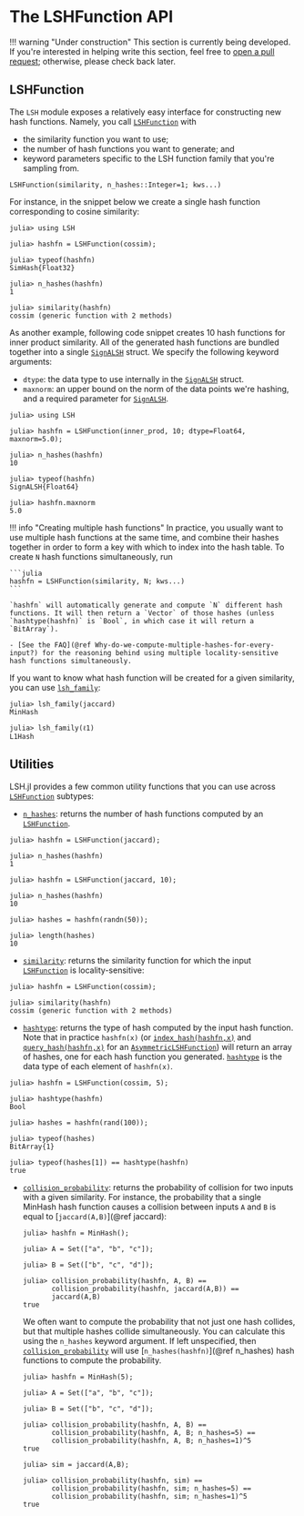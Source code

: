 # The LSHFunction API

!!! warning "Under construction"
    This section is currently being developed. If you're interested in helping write this section, feel free to [open a pull request](https://github.com/kernelmethod/LSH.jl/pulls); otherwise, please check back later.

## LSHFunction
The `LSH` module exposes a relatively easy interface for constructing new hash functions. Namely, you call [`LSHFunction`](@ref) with 

- the similarity function you want to use;
- the number of hash functions you want to generate; and
- keyword parameters specific to the LSH function family that you're sampling from.

```
LSHFunction(similarity, n_hashes::Integer=1; kws...)
```

For instance, in the snippet below we create a single hash function corresponding to cosine similarity:

```jldoctest
julia> using LSH

julia> hashfn = LSHFunction(cossim);

julia> typeof(hashfn)
SimHash{Float32}

julia> n_hashes(hashfn)
1

julia> similarity(hashfn)
cossim (generic function with 2 methods)
```

As another example, following code snippet creates 10 hash functions for inner product similarity. All of the generated hash functions are bundled together into a single [`SignALSH`](@ref) struct. We specify the following keyword arguments:

- `dtype`: the data type to use internally in the [`SignALSH`](@ref) struct.
- `maxnorm`: an upper bound on the norm of the data points we're hashing, and a required parameter for [`SignALSH`](@ref).

```jldoctest
julia> using LSH

julia> hashfn = LSHFunction(inner_prod, 10; dtype=Float64, maxnorm=5.0);

julia> n_hashes(hashfn)
10

julia> typeof(hashfn)
SignALSH{Float64}

julia> hashfn.maxnorm
5.0
```

!!! info "Creating multiple hash functions"
    In practice, you usually want to use multiple hash functions at the same time, and combine their hashes together in order to form a key with which to index into the hash table. To create `N` hash functions simultaneously, run 
    
    ```julia
    hashfn = LSHFunction(similarity, N; kws...)
    ```

    `hashfn` will automatically generate and compute `N` different hash functions. It will then return a `Vector` of those hashes (unless `hashtype(hashfn)` is `Bool`, in which case it will return a `BitArray`).

    - [See the FAQ](@ref Why-do-we-compute-multiple-hashes-for-every-input?) for the reasoning behind using multiple locality-sensitive hash functions simultaneously.

If you want to know what hash function will be created for a given similarity, you can use [`lsh_family`](@ref):

```jldoctest; setup = :(using LSH)
julia> lsh_family(jaccard)
MinHash

julia> lsh_family(ℓ1)
L1Hash
```

## Utilities
LSH.jl provides a few common utility functions that you can use across [`LSHFunction`](@ref) subtypes:

- [`n_hashes`](@ref): returns the number of hash functions computed by an [`LSHFunction`](@ref).

```jldoctest; setup = :(using LSH)
julia> hashfn = LSHFunction(jaccard);

julia> n_hashes(hashfn)
1

julia> hashfn = LSHFunction(jaccard, 10);

julia> n_hashes(hashfn)
10

julia> hashes = hashfn(randn(50));

julia> length(hashes)
10
```

- [`similarity`](@ref): returns the similarity function for which the input [`LSHFunction`](@ref) is locality-sensitive:

```jldoctest; setup = :(using LSH)
julia> hashfn = LSHFunction(cossim);

julia> similarity(hashfn)
cossim (generic function with 2 methods)
```

- [`hashtype`](@ref): returns the type of hash computed by the input hash function. Note that in practice `hashfn(x)` (or [`index_hash(hashfn,x)`](@ref) and [`query_hash(hashfn,x)`](@ref) for an [`AsymmetricLSHFunction`](@ref)) will return an array of hashes, one for each hash function you generated. [`hashtype`](@ref) is the data type of each element of `hashfn(x)`.

```jldoctest; setup = :(using LSH)
julia> hashfn = LSHFunction(cossim, 5);

julia> hashtype(hashfn)
Bool

julia> hashes = hashfn(rand(100));

julia> typeof(hashes)
BitArray{1}

julia> typeof(hashes[1]) == hashtype(hashfn)
true
```

- [`collision_probability`](@ref): returns the probability of collision for two inputs with a given similarity. For instance, the probability that a single MinHash hash function causes a collision between inputs `A` and `B` is equal to [`jaccard(A,B)`](@ref jaccard):

  ```jldoctest; setup = :(using LSH)
  julia> hashfn = MinHash();

  julia> A = Set(["a", "b", "c"]);

  julia> B = Set(["b", "c", "d"]);

  julia> collision_probability(hashfn, A, B) ==
         collision_probability(hashfn, jaccard(A,B)) ==
         jaccard(A,B)
  true
  ```

  We often want to compute the probability that not just one hash collides, but that multiple hashes collide simultaneously. You can calculate this using the `n_hashes` keyword argument. If left unspecified, then [`collision_probability`](@ref) will use [`n_hashes(hashfn)`](@ref n_hashes) hash functions to compute the probability.

  ```jldoctest; setup = :(using LSH)
  julia> hashfn = MinHash(5);

  julia> A = Set(["a", "b", "c"]);

  julia> B = Set(["b", "c", "d"]);

  julia> collision_probability(hashfn, A, B) ==
         collision_probability(hashfn, A, B; n_hashes=5) ==
         collision_probability(hashfn, A, B; n_hashes=1)^5
  true

  julia> sim = jaccard(A,B);

  julia> collision_probability(hashfn, sim) ==
         collision_probability(hashfn, sim; n_hashes=5) ==
         collision_probability(hashfn, sim; n_hashes=1)^5
  true
  ```

